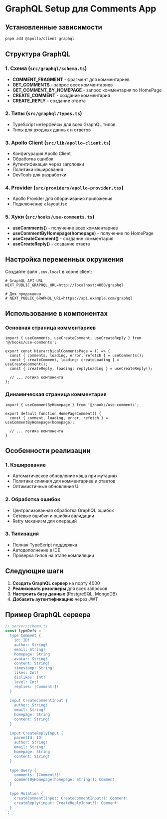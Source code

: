 # GraphQL Setup для Comments App

## Установленные зависимости

```bash
pnpm add @apollo/client graphql
```

## Структура GraphQL

### 1. Схема (`src/graphql/schema.ts`)
- **COMMENT_FRAGMENT** - фрагмент для комментариев
- **GET_COMMENTS** - запрос всех комментариев
- **GET_COMMENT_BY_HOMEPAGE** - запрос комментария по HomePage
- **CREATE_COMMENT** - создание комментария
- **CREATE_REPLY** - создание ответа

### 2. Типы (`src/graphql/types.ts`)
- TypeScript интерфейсы для всех GraphQL типов
- Типы для входных данных и ответов

### 3. Apollo Client (`src/lib/apollo-client.ts`)
- Конфигурация Apollo Client
- Обработка ошибок
- Аутентификация через заголовки
- Политики кэширования
- DevTools для разработки

### 4. Provider (`src/providers/apollo-provider.tsx`)
- Apollo Provider для оборачивания приложения
- Подключение к layout.tsx

### 5. Хуки (`src/hooks/use-comments.ts`)
- **useComments()** - получение всех комментариев
- **useCommentByHomepage(homepage)** - получение по HomePage
- **useCreateComment()** - создание комментария
- **useCreateReply()** - создание ответа

## Настройка переменных окружения

Создайте файл `.env.local` в корне client:

```env
# GraphQL API URL
NEXT_PUBLIC_GRAPHQL_URL=http://localhost:4000/graphql

# Для продакшена
# NEXT_PUBLIC_GRAPHQL_URL=https://api.example.com/graphql
```

## Использование в компонентах

### Основная страница комментариев
```tsx
import { useComments, useCreateComment, useCreateReply } from '@/hooks/use-comments';

export const HierarchicalCommentsPage = () => {
  const { comments, loading, error, refetch } = useComments();
  const { createComment, loading: createLoading } = useCreateComment();
  const { createReply, loading: replyLoading } = useCreateReply();
  
  // ... логика компонента
};
```

### Динамическая страница комментария
```tsx
import { useCommentByHomepage } from '@/hooks/use-comments';

export default function HomePageComment() {
  const { comment, loading, error, refetch } = useCommentByHomepage(homepage);
  
  // ... логика компонента
}
```

## Особенности реализации

### 1. Кэширование
- Автоматическое обновление кэша при мутациях
- Политики слияния для комментариев и ответов
- Оптимистичные обновления UI

### 2. Обработка ошибок
- Централизованная обработка GraphQL ошибок
- Сетевые ошибки и ошибки валидации
- Retry механизм для операций

### 3. Типизация
- Полная TypeScript поддержка
- Автодополнение в IDE
- Проверка типов на этапе компиляции

## Следующие шаги

1. **Создать GraphQL сервер** на порту 4000
2. **Реализовать резолверы** для всех запросов
3. **Настроить базу данных** (PostgreSQL, MongoDB)
4. **Добавить аутентификацию** через JWT

## Пример GraphQL сервера

```typescript
// server/schema.ts
const typeDefs = `
  type Comment {
    id: ID!
    author: String!
    email: String!
    homepage: String
    avatar: String!
    content: String!
    timestamp: String!
    likes: Int!
    dislikes: Int!
    level: Int!
    replies: [Comment!]!
  }
  
  input CreateCommentInput {
    author: String!
    email: String!
    homepage: String
    content: String!
  }
  
  input CreateReplyInput {
    parentId: ID!
    author: String!
    email: String!
    homepage: String
    content: String!
  }
  
  type Query {
    comments: [Comment!]!
    commentByHomepage(homepage: String!): Comment
  }
  
  type Mutation {
    createComment(input: CreateCommentInput!): Comment!
    createReply(input: CreateReplyInput!): Comment!
  }
`;
```
